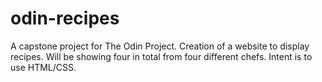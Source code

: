 # odin-recipes

A capstone project for The Odin Project. Creation of a website to display recipes. Will be showing four in total from four different chefs. Intent is to use HTML/CSS. 